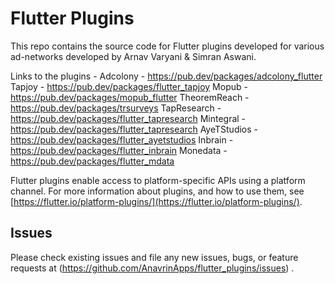 # Flutter Plugins

This repo contains the source code for Flutter plugins developed for various ad-networks developed by Arnav Varyani & Simran Aswani.

Links to the plugins - 
Adcolony - https://pub.dev/packages/adcolony_flutter
Tapjoy - https://pub.dev/packages/flutter_tapjoy
Mopub - https://pub.dev/packages/mopub_flutter
TheoremReach - https://pub.dev/packages/trsurveys
TapResearch - https://pub.dev/packages/flutter_tapresearch
Mintegral - https://pub.dev/packages/flutter_tapresearch
AyeTStudios - https://pub.dev/packages/flutter_ayetstudios
Inbrain - https://pub.dev/packages/flutter_inbrain
Monedata - https://pub.dev/packages/flutter_mdata

Flutter plugins enable access to platform-specific APIs using a platform channel. 
For more information about plugins, and how to use them, see
[https://flutter.io/platform-plugins/](https://flutter.io/platform-plugins/).

## Issues

Please check existing issues and file any new issues, bugs, or feature requests at (https://github.com/AnavrinApps/flutter_plugins/issues) .


